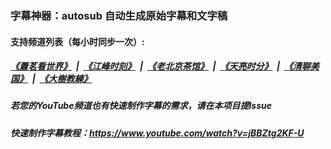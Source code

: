 ###  字幕神器：autosub 自动生成原始字幕和文字稿
####  支持频道列表（每小时同步一次）:
##### [《蕭茗看世界》](indexes/simonegao.md) &nbsp;|&nbsp; [《江峰时刻》](indexes/jiangfeng.md) &nbsp;|&nbsp; [《老北京茶馆》](indexes/teahouse.md) &nbsp;|&nbsp; [《天亮时分》](indexes/tianliang.md) &nbsp;|&nbsp; [《清聊美国》](indexes/us-stories.md) &nbsp;|&nbsp; [《大樹教練》](indexes/bigtree.md) 

##### 若您的YouTube频道也有快速制作字幕的需求，请在本项目提Issue

##### 快速制作字幕教程：https://www.youtube.com/watch?v=jBBZtg2KF-U
